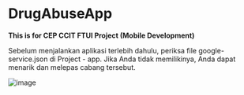 # DrugAbuseApp

**This is for CEP CCIT FTUI Project (Mobile Development)**

Sebelum menjalankan aplikasi terlebih dahulu, periksa file google-service.json di Project - app. Jika Anda tidak memilikinya, Anda dapat menarik dan melepas cabang tersebut.


![image](https://github.com/campexid/DrugAbuseApp/assets/67219620/a347fac5-9e3e-4b3d-9470-1f54cefaeaf3)

